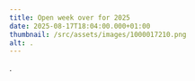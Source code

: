 ```yaml
---
title: Open week over for 2025
date: 2025-08-17T18:04:00.000+01:00
thumbnail: /src/assets/images/1000017210.png
alt: .
---
```

.
